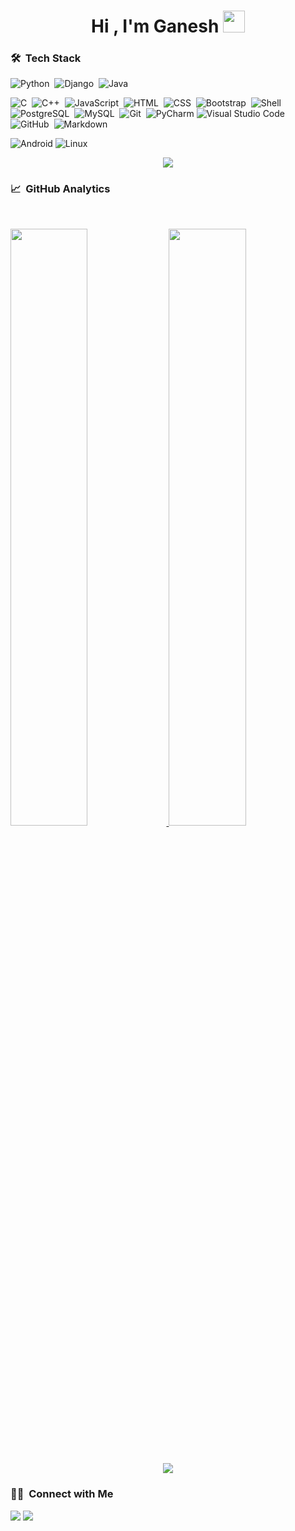 <h1 align="center">Hi , I'm Ganesh <img src="https://media.giphy.com/media/TEnXkcsHrP4YedChhA/giphy.gif" width="35"></h1>


<!---
0xgun/0xgun is a ✨ special ✨ repository because its `README.md` (this file) appears on your GitHub profile.
You can click the Preview link to take a look at your changes.
--->



### 🛠 &nbsp;Tech Stack

![Python](https://img.shields.io/badge/-Python-05122A?style=flat&logo=python)&nbsp;
![Django](https://img.shields.io/badge/-Django-05122A?style=flat&logo=django&logoColor=092E20)&nbsp;
![Java](https://img.shields.io/badge/-Java-05122A?style=flat&logo=Java&logoColor=FFA518)&nbsp;

![C](https://img.shields.io/badge/-C-05122A?style=flat&logo=C&logoColor=A8B9CC)&nbsp;
![C++](https://img.shields.io/badge/-C++-05122A?style=flat&logo=C%2B%2B&logoColor=00599C)&nbsp;
![JavaScript](https://img.shields.io/badge/-JavaScript-05122A?style=flat&logo=javascript)&nbsp;
![HTML](https://img.shields.io/badge/-HTML-05122A?style=flat&logo=HTML5)&nbsp;
![CSS](https://img.shields.io/badge/-CSS-05122A?style=flat&logo=CSS3&logoColor=1572B6)&nbsp;
![Bootstrap](https://img.shields.io/badge/-Bootstrap-05122A?style=flat&logo=bootstrap&logoColor=563D7C)&nbsp;
![Shell](https://img.shields.io/badge/-Shell-05122A?style=flat&logo=shell)&nbsp;
![PostgreSQL](https://img.shields.io/badge/-PostgreSQL-05122A?style=flat&logo=postgresql&logoColor=336791)&nbsp;
![MySQL](https://img.shields.io/badge/-MySQL-05122A?style=flat&logo=mysql&logoColor=4479A1)&nbsp;
![Git](https://img.shields.io/badge/-Git-05122A?style=flat&logo=git)&nbsp;
![PyCharm](https://img.shields.io/badge/pycharm-143?style=flat&logo=pycharm&logoColor=black&color=black&labelColor=green)
![Visual Studio Code](https://img.shields.io/badge/-Visual%20Studio%20Code-05122A?style=flat&logo=visual-studio-code&logoColor=007ACC)&nbsp;
![GitHub](https://img.shields.io/badge/-GitHub-05122A?style=flat&logo=github)&nbsp;
![Markdown](https://img.shields.io/badge/-Markdown-05122A?style=flat&logo=markdown)&nbsp;

![Android](https://img.shields.io/badge/Android-%23000000.svg?style=flat&logo=android&logoColor=green)
![Linux](https://img.shields.io/badge/linux%20-000000?style=flat&logo=linux&logoColor=F0F0F0)

<!-- ![](https://komarev.com/ghpvc/?username=0xgun&color=green) -->

<p  align="center">
<img src="https://user-images.githubusercontent.com/73097560/115834477-dbab4500-a447-11eb-908a-139a6edaec5c.gif">             
<br>




### 📈 &nbsp;GitHub Analytics

<p>
<br/>
<p align="left">
  <a href="https://github.com/0xgun">
   <img width="49.5%" src="https://github-readme-stats.vercel.app/api?username=0xgun&show_icons=true&theme=blueberry&hide_border=true" /> 
    <img width="49.5%" src="https://github-readme-streak-stats.herokuapp.com/?user=0xgun&theme=blueberry&hide_border=true" />
  </a>
</p>
<br>
<p  align="center">
<img src="https://user-images.githubusercontent.com/73097560/115834477-dbab4500-a447-11eb-908a-139a6edaec5c.gif">             
<br>

<!---
[![Readme Card](https://github-readme-stats.vercel.app/api/pin/?username=0xgun&theme=blueberry&hide_border=true&repo=nft_marketplace)](https://github.com/0xgun/nft_marketplace)
-->


  
  
  ### 🤝🏻 &nbsp;Connect with Me

<p align="left">
<a href="https://www.linkedin.com/in/mganeshan"><img src="https://img.shields.io/badge/-%20linkedin-0077B5?style=flat&logo=Linkedin&logoColor=white"/></a>
<a href="mailto:ganeshanmadesh36@gmail.com
"><img src="https://img.shields.io/badge/-Gmail-D14836?style=flat&logo=Gmail&logoColor=white"/></a>

</p><br>
